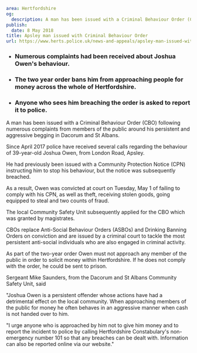 ```yaml
area: Hertfordshire
og:
  description: A man has been issued with a Criminal Behaviour Order (CBO) following numerous complaints from members of the public around his persistent and aggressive begging in Dacorum and St Albans.
publish:
  date: 8 May 2018
title: Apsley man issued with Criminal Behaviour Order
url: https://www.herts.police.uk/news-and-appeals/apsley-man-issued-with-criminal-behaviour-order-0169DF
```

* ### Numerous complaints had been received about Joshua Owen's behaviour.

 * ### The two year order bans him from approaching people for money across the whole of Hertfordshire.

 * ### Anyone who sees him breaching the order is asked to report it to police.

A man has been issued with a Criminal Behaviour Order (CBO) following numerous complaints from members of the public around his persistent and aggressive begging in Dacorum and St Albans.

Since April 2017 police have received several calls regarding the behaviour of 39-year-old Joshua Owen, from London Road, Apsley.

He had previously been issued with a Community Protection Notice (CPN) instructing him to stop his behaviour, but the notice was subsequently breached.

As a result, Owen was convicted at court on Tuesday, May 1 of failing to comply with his CPN, as well as theft, receiving stolen goods, going equipped to steal and two counts of fraud.

The local Community Safety Unit subsequently applied for the CBO which was granted by magistrates.

CBOs replace Anti-Social Behaviour Orders (ASBOs) and Drinking Banning Orders on conviction and are issued by a criminal court to tackle the most persistent anti-social individuals who are also engaged in criminal activity.

As part of the two-year order Owen must not approach any member of the public in order to solicit money within Hertfordshire. If he does not comply with the order, he could be sent to prison.

Sergeant Mike Saunders, from the Dacorum and St Albans Community Safety Unit, said

"Joshua Owen is a persistent offender whose actions have had a detrimental effect on the local community. When approaching members of the public for money he often behaves in an aggressive manner when cash is not handed over to him.

"I urge anyone who is approached by him not to give him money and to report the incident to police by calling Hertfordshire Constabulary's non-emergency number 101 so that any breaches can be dealt with. Information can also be reported online via our website."
